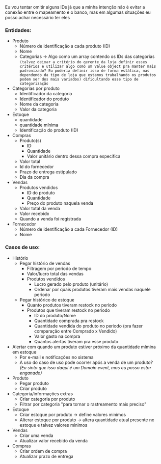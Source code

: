 Eu vou tentar omitir alguns IDs já que a minha intenção não é evitar a conexão entre o mapeamento e o banco, mas em algumas situações eu posso achar necessário ter eles
### Entidades:
- Produto
	- Número de identificação a cada produto (ID)
	- Nome
	- Categorias -> Algo como um array contendo os IDs das categorias `(talvez deixar a critério do gerente da loja definir esses critérios e utilizar algo como um Value object pra manter mais padronizado? Eu poderia definir isso de forma estática, mas dependendo da tipo de loja que estamos trabalhando os produtos podem ser dos mais variados) dificultando esse tipo de categorização`
- Categorias por produto
	- Identificador da categoria
	- Identificador do produto
	- Nome da categoria
	- Valor da categoria
- Estoque
	- quantidade
	- quantidade mínima
	- Identificação do produto (ID)
- Compras
	- Produto(s)
		- ID
		- Quantidade
		- Valor unitário dentro dessa compra especifica
	- Valor total
	- Id do fornecedor
	- Prazo de entrega estipulado
	- Dia da compra
- Vendas
	- Produtos vendidos
		- ID do produto
		- Quantidade
		- Preço do produto naquela venda 	
	- Valor total da venda
	- Valor recebido
	- Quando a venda foi registrada
- Fornecedor
	- Número de identificação a cada Fornecedor (ID)
	- Nome

### Casos de uso:
- Histório
	- Pegar histório de vendas
		- Filtragem por período de tempo
		- Valor/lucro total das vendas
		- Produtos vendidos
			- Lucro gerado pelo produto (unitário)
			- Ordenar por quais produtos tiveram mais vendas naquele periodo
	- Pegar histórico de estoque
		- Quanto produtos tiveram restock no período
		- Produtos que tiveram restock no período
			- ID do produto/Nome
			- Quantidade comprada pra restock
			- Quantidade vendida do produto no periodo (pra fazer comparação entre Comprado x Vendido)
			- Valor gasto na compra
			- Quantos alertas tiveram pra esse produto
- Alertar com quando um produto estiver próximo da quantidade mímina em estoque
	- Por e-mail e notificações no sistema
	- A uso do caso de uso pode ocorrer após a venda de um produto?  *(Eu sinto que isso daqui é um Domain event, mas eu posso estar enganado)*
- Produto
	- Pegar produto
	- Criar produto
- Categoria/informações extras
	- Criar categoria  por produto
	- Filtrar por categoria "para tornar o rastreamento mais preciso"
- Estoque
	- Criar estoque por produto -> define valores minimos
	- Alterar estoque por produto -> altera quantidade atual presente no estoque e talvez valores minimos
-  Vendas
	- Criar uma venda
	- Atualizar valor recebido da venda
- Compras
	- Criar ordem de compra
	- Atualizar prazo de entrega